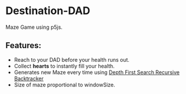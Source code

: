 # Destination-DAD
Maze Game using p5js.

## Features:
- Reach to your DAD before your health runs out.
- Collect **hearts** to instantly fill your health.
- Generates new Maze every time using [Depth First Search Recursive Backtracker](https://en.wikipedia.org/wiki/Maze_generation_algorithm#Depth-first_search)
- Size of maze proportional to windowSize.
